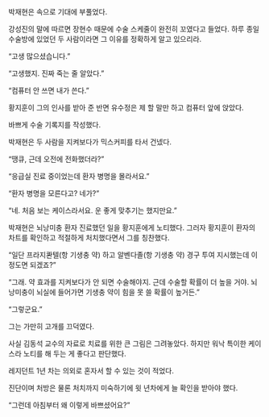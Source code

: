 박재현은 속으로 기대에 부풀었다.

강성진의 말에 따르면 장현수 때문에 수술 스케줄이 완전히 꼬였다고 들었다. 하루 종일 수술방에 있었던 두 사람이라면 그 이유를 정확하게 알고 있으리라.

“고생 많으셨습니다.”

“고생했지. 진짜 죽는 줄 알았다.”

“컴퓨터 안 쓰면 내가 쓴다.”

황지훈이 그의 인사를 받아 준 반면 유수정은 제 할 말만 하고 컴퓨터 앞에 앉았다.

바쁘게 수술 기록지를 작성했다.

박재현은 두 사람을 지켜보다가 믹스커피를 타서 건넸다.

“땡큐, 근데 오전에 전화했더라?”

“응급실 진료 중이었는데 환자 병명을 몰라서요.”

“환자 병명을 모른다고? 네가?”

“네. 처음 보는 케이스라서요. 운 좋게 맞추기는 했지만요.”

박재현은 뇌낭미충 환자 진료했던 일을 황지훈에게 노티했다. 그러자 황지훈이 환자의 차트를 확인하고 적절하게 처치했다면서 그를 칭찬했다.

“일단 프라지콴텔(항 기생충 약) 하고 알벤다졸(항 기생충 약) 경구 투여 지시했는데 이 정도면 되겠죠?”

“그래. 약 효과를 지켜보다가 안 되면 수술해야지. 근데 수술할 확률이 더 높을 거야. 뇌낭미충이 뇌실에 들어가면 기생충 약이 힘을 못 쓸 확률이 높거든.”

“그렇군요.”

그는 가만히 고개를 끄덕였다.

사실 김동석 교수의 자료로 치료를 위한 큰 그림은 그려놓았다. 하지만 워낙 특이한 케이스라 노티를 해 두는 게 좋다고 판단했다.

레지던트 1년 차는 의외로 혼자서 할 수 있는 것이 적었다.

진단이며 처방은 물론 처치까지 미숙하기에 윗 년차에게 늘 확인을 받아야 했다.

“그런데 아침부터 왜 이렇게 바쁘셨어요?”